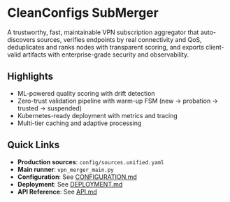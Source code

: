 # CleanConfigs SubMerger

A trustworthy, fast, maintainable VPN subscription aggregator that auto-discovers sources, verifies endpoints by real connectivity and QoS, deduplicates and ranks nodes with transparent scoring, and exports client-valid artifacts with enterprise-grade security and observability.

## Highlights

- ML-powered quality scoring with drift detection
- Zero-trust validation pipeline with warm-up FSM (new → probation → trusted → suspended)
- Kubernetes-ready deployment with metrics and tracing
- Multi-tier caching and adaptive processing

## Quick Links

- **Production sources**: `config/sources.unified.yaml`
- **Main runner**: `vpn_merger_main.py`
- **Configuration**: See [CONFIGURATION.md](CONFIGURATION.md)
- **Deployment**: See [DEPLOYMENT.md](DEPLOYMENT.md)
- **API Reference**: See [API.md](API.md)
